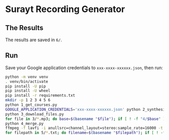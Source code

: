 # Surayt Recording Generator

## The Results

The results are saved in `6/`.

## Run

Save your Google application credentials to `xxx-xxxx-xxxxxx.json`, then run:

```sh
python -m venv venv
. venv/bin/activate
pip install -U pip
pip install -U wheel
pip install -r requirements.txt
mkdir -p 1 2 3 4 5 6
python 1_get_courses.py
GOOGLE_APPLICATION_CREDENTIALS='xxx-xxxx-xxxxxx.json' python 2_synthesis.py
python 3_download_files.py
for file in 3/*.mp3; do base=$(basename "$file"); if [ ! -f "4/$base" ]; then ffmpeg -nostats -loglevel error -i "$file" -filter:a "volume=1.75" "4/$base"; fi; done
python 4_merge.py
ffmpeg -f lavfi -i anullsrc=channel_layout=stereo:sample_rate=16000 -t 0.25 silence.mp3
for filepath in 5/*.txt; do filename=$(basename "$filepath"); if [ ! -f 6/"Šlomo Surayt ${filename%.*}".mp3 ]; then ffmpeg -nostats -loglevel error -f concat -safe 0 -i $filepath -vn -ar 16000 -ac 2 -b:a 128k 6/"Šlomo Surayt ${filename%.*}".mp3; fi; done
```
